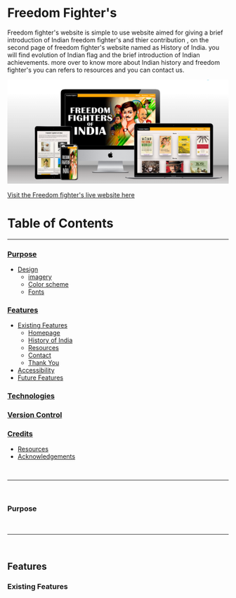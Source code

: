 # Freedom Fighter's

Freedom fighter's website is simple to use website aimed for giving a brief introduction of Indian freedom fighter's and thier contribution , on the second page of freedom fighter's website named as History of India. you will find evolution of Indian flag and the brief introduction of Indian achievements. more over to know more about Indian history and freedom fighter's you can refers to resources and you can contact us.

<img src="Screenshot 2022-12-19 173343.png">

[Visit the Freedom fighter's live website here](https://8000-dhvaniintwa-indiaindepe-rl8qyhlukai.ws-eu79.gitpod.io/home.html)

# Table of Contents
----
 ### [Purpose](#Purpose)

 - [Design](#Design)
    - [imagery](#imagery)
    - [Color scheme](#colour-scheme)
    - [Fonts](#Fonts)

 ### [Features](#features)

 - [Existing Features](#existing-features)
    - [Homepage](#homepage)
    - [History of India](#history-of-India )
    - [Resources](#resources)
    - [Contact](#contact)
    - [Thank You](#thank-you)
- [Accessibility](#accessibility)
- [Future Features](#future-features)

### [Technologies](#technologies)

### [Version Control](#version-control)

### [Credits](#credits-1)
- [Resources](#resources)
- [Acknowledgements](#acknowledgements)

<br>

----

<br>

### **Purpose**

<br>

----

<br>

## Features
### **Existing Features**










